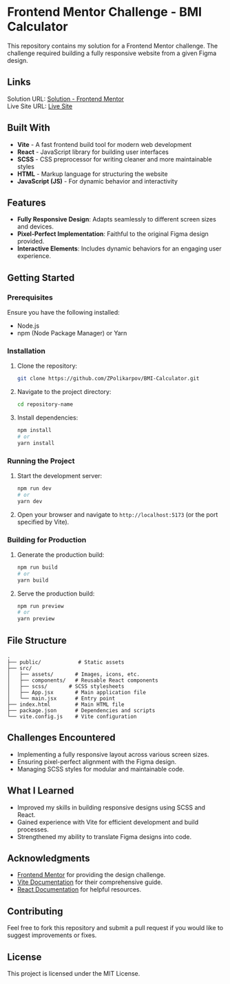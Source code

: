 # Frontend Mentor Challenge - BMI Calculator

This repository contains my solution for a Frontend Mentor challenge. The challenge required building a fully responsive website from a given Figma design.

## Links

Solution URL: [Solution - Frontend Mentor](https://www.frontendmentor.io/solutions/bmicalculator-J9ZTBFdmiE)\
Live Site URL: [Live Site](https://zpolikarpov.github.io/BMI-Calculator/)

## Built With
- **Vite** - A fast frontend build tool for modern web development
- **React** - JavaScript library for building user interfaces
- **SCSS** - CSS preprocessor for writing cleaner and more maintainable styles
- **HTML** - Markup language for structuring the website
- **JavaScript (JS)** - For dynamic behavior and interactivity

## Features
- **Fully Responsive Design**: Adapts seamlessly to different screen sizes and devices.
- **Pixel-Perfect Implementation**: Faithful to the original Figma design provided.
- **Interactive Elements**: Includes dynamic behaviors for an engaging user experience.

## Getting Started

### Prerequisites
Ensure you have the following installed:
- Node.js
- npm (Node Package Manager) or Yarn

### Installation
1. Clone the repository:
   ```bash
   git clone https://github.com/ZPolikarpov/BMI-Calculator.git
   ```
2. Navigate to the project directory:
   ```bash
   cd repository-name
   ```
3. Install dependencies:
   ```bash
   npm install
   # or
   yarn install
   ```

### Running the Project
1. Start the development server:
   ```bash
   npm run dev
   # or
   yarn dev
   ```
2. Open your browser and navigate to `http://localhost:5173` (or the port specified by Vite).

### Building for Production
1. Generate the production build:
   ```bash
   npm run build
   # or
   yarn build
   ```
2. Serve the production build:
   ```bash
   npm run preview
   # or
   yarn preview
   ```

## File Structure
```
.
├── public/            # Static assets
├── src/
│   ├── assets/       # Images, icons, etc.
│   ├── components/   # Reusable React components
│   ├── scss/       # SCSS stylesheets
│   ├── App.jsx       # Main application file
│   └── main.jsx      # Entry point
├── index.html        # Main HTML file
├── package.json      # Dependencies and scripts
└── vite.config.js    # Vite configuration
```

## Challenges Encountered
- Implementing a fully responsive layout across various screen sizes.
- Ensuring pixel-perfect alignment with the Figma design.
- Managing SCSS styles for modular and maintainable code.

## What I Learned
- Improved my skills in building responsive designs using SCSS and React.
- Gained experience with Vite for efficient development and build processes.
- Strengthened my ability to translate Figma designs into code.

## Acknowledgments
- [Frontend Mentor](https://www.frontendmentor.io/) for providing the design challenge.
- [Vite Documentation](https://vitejs.dev/) for their comprehensive guide.
- [React Documentation](https://reactjs.org/) for helpful resources.

## Contributing
Feel free to fork this repository and submit a pull request if you would like to suggest improvements or fixes.

## License
This project is licensed under the MIT License.



